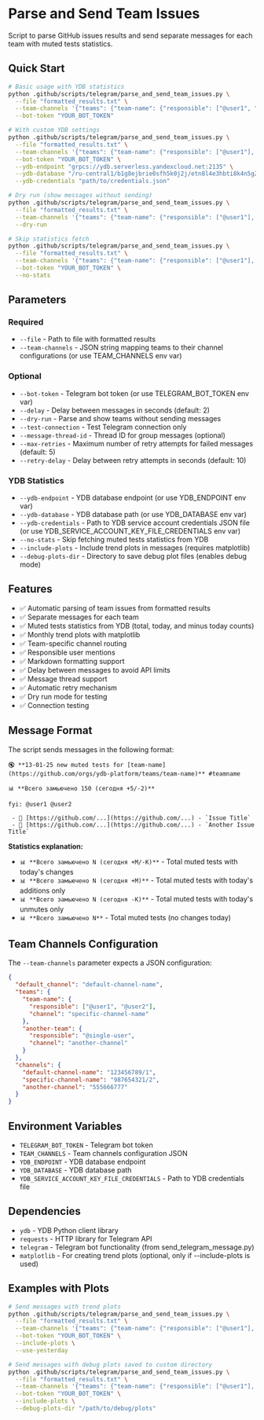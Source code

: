 # Parse and Send Team Issues

Script to parse GitHub issues results and send separate messages for each team with muted tests statistics.

## Quick Start

```bash
# Basic usage with YDB statistics
python .github/scripts/telegram/parse_and_send_team_issues.py \
  --file "formatted_results.txt" \
  --team-channels '{"teams": {"team-name": {"responsible": ["@user1", "@user2"], "channel": "channel-name"}}, "channels": {"channel-name": "123456789/1"}}' \
  --bot-token "YOUR_BOT_TOKEN"

# With custom YDB settings
python .github/scripts/telegram/parse_and_send_team_issues.py \
  --file "formatted_results.txt" \
  --team-channels '{"teams": {"team-name": {"responsible": ["@user1"], "channel": "channel-name"}}, "channels": {"channel-name": "123456789/1"}}' \
  --bot-token "YOUR_BOT_TOKEN" \
  --ydb-endpoint "grpcs://ydb.serverless.yandexcloud.net:2135" \
  --ydb-database "/ru-central1/b1g8ejbrie0sfh5k0j2j/etn8l4e3hbti8k4n5g2e" \
  --ydb-credentials "path/to/credentials.json"

# Dry run (show messages without sending)
python .github/scripts/telegram/parse_and_send_team_issues.py \
  --file "formatted_results.txt" \
  --team-channels '{"teams": {"team-name": {"responsible": ["@user1"], "channel": "channel-name"}}, "channels": {"channel-name": "123456789/1"}}' \
  --dry-run

# Skip statistics fetch
python .github/scripts/telegram/parse_and_send_team_issues.py \
  --file "formatted_results.txt" \
  --team-channels '{"teams": {"team-name": {"responsible": ["@user1"], "channel": "channel-name"}}, "channels": {"channel-name": "123456789/1"}}' \
  --bot-token "YOUR_BOT_TOKEN" \
  --no-stats
```

## Parameters

### Required
- `--file` - Path to file with formatted results
- `--team-channels` - JSON string mapping teams to their channel configurations (or use TEAM_CHANNELS env var)

### Optional
- `--bot-token` - Telegram bot token (or use TELEGRAM_BOT_TOKEN env var)
- `--delay` - Delay between messages in seconds (default: 2)
- `--dry-run` - Parse and show teams without sending messages
- `--test-connection` - Test Telegram connection only
- `--message-thread-id` - Thread ID for group messages (optional)
- `--max-retries` - Maximum number of retry attempts for failed messages (default: 5)
- `--retry-delay` - Delay between retry attempts in seconds (default: 10)

### YDB Statistics
- `--ydb-endpoint` - YDB database endpoint (or use YDB_ENDPOINT env var)
- `--ydb-database` - YDB database path (or use YDB_DATABASE env var)
- `--ydb-credentials` - Path to YDB service account credentials JSON file (or use YDB_SERVICE_ACCOUNT_KEY_FILE_CREDENTIALS env var)
- `--no-stats` - Skip fetching muted tests statistics from YDB
- `--include-plots` - Include trend plots in messages (requires matplotlib)
- `--debug-plots-dir` - Directory to save debug plot files (enables debug mode)

## Features

- ✅ Automatic parsing of team issues from formatted results
- ✅ Separate messages for each team
- ✅ Muted tests statistics from YDB (total, today, and minus today counts)
- ✅ Monthly trend plots with matplotlib
- ✅ Team-specific channel routing
- ✅ Responsible user mentions
- ✅ Markdown formatting support
- ✅ Delay between messages to avoid API limits
- ✅ Message thread support
- ✅ Automatic retry mechanism
- ✅ Dry run mode for testing
- ✅ Connection testing

## Message Format

The script sends messages in the following format:

```
🔇 **13-01-25 new muted tests for [team-name](https://github.com/orgs/ydb-platform/teams/team-name)** #teamname

📊 **Всего замьючено 150 (сегодня +5/-2)**

fyi: @user1 @user2

 - 🎯 [https://github.com/...](https://github.com/...) - `Issue Title`
 - 🎯 [https://github.com/...](https://github.com/...) - `Another Issue Title`
```

**Statistics explanation:**
- `📊 **Всего замьючено N (сегодня +M/-K)**` - Total muted tests with today's changes
- `📊 **Всего замьючено N (сегодня +M)**` - Total muted tests with today's additions only
- `📊 **Всего замьючено N (сегодня -K)**` - Total muted tests with today's unmutes only
- `📊 **Всего замьючено N**` - Total muted tests (no changes today)

## Team Channels Configuration

The `--team-channels` parameter expects a JSON configuration:

```json
{
  "default_channel": "default-channel-name",
  "teams": {
    "team-name": {
      "responsible": ["@user1", "@user2"],
      "channel": "specific-channel-name"
    },
    "another-team": {
      "responsible": "@single-user",
      "channel": "another-channel"
    }
  },
  "channels": {
    "default-channel-name": "123456789/1",
    "specific-channel-name": "987654321/2",
    "another-channel": "555666777"
  }
}
```

## Environment Variables

- `TELEGRAM_BOT_TOKEN` - Telegram bot token
- `TEAM_CHANNELS` - Team channels configuration JSON
- `YDB_ENDPOINT` - YDB database endpoint
- `YDB_DATABASE` - YDB database path
- `YDB_SERVICE_ACCOUNT_KEY_FILE_CREDENTIALS` - Path to YDB credentials file

## Dependencies

- `ydb` - YDB Python client library
- `requests` - HTTP library for Telegram API
- `telegram` - Telegram bot functionality (from send_telegram_message.py)
- `matplotlib` - For creating trend plots (optional, only if --include-plots is used)

## Examples with Plots

```bash
# Send messages with trend plots
python .github/scripts/telegram/parse_and_send_team_issues.py \
  --file "formatted_results.txt" \
  --team-channels '{"teams": {"team-name": {"responsible": ["@user1"], "channel": "channel-name"}}, "channels": {"channel-name": "123456789/1"}}' \
  --bot-token "YOUR_BOT_TOKEN" \
  --include-plots \
  --use-yesterday

# Send messages with debug plots saved to custom directory
python .github/scripts/telegram/parse_and_send_team_issues.py \
  --file "formatted_results.txt" \
  --team-channels '{"teams": {"team-name": {"responsible": ["@user1"], "channel": "channel-name"}}, "channels": {"channel-name": "123456789/1"}}' \
  --bot-token "YOUR_BOT_TOKEN" \
  --include-plots \
  --debug-plots-dir "/path/to/debug/plots"
```
